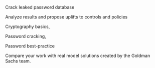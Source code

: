Crack leaked password database

Analyze results and propose uplifts to controls and policies

Cryptography basics, 

Password cracking, 

Password best-practice 

Compare your work with real model solutions created by the Goldman Sachs team.
